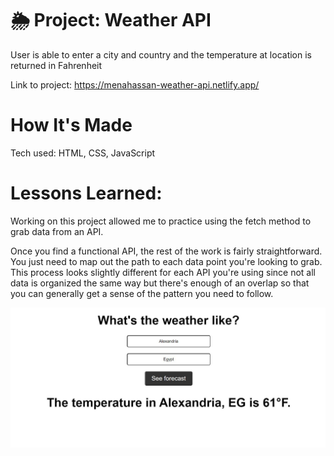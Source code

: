 # 🌦 Project: Weather API

User is able to enter a city and country and the temperature at location is returned in Fahrenheit

Link to project: https://menahassan-weather-api.netlify.app/

# How It's Made
Tech used: HTML, CSS, JavaScript

# Lessons Learned:
Working on this project allowed me to practice using the fetch method to grab data from an API. 

Once you find a functional API, the rest of the work is fairly straightforward. You just need to map out the path to each data point you're looking to grab. This process looks slightly different for each API you're using since not all data is organized the same way but there's enough of an overlap so that you can generally get a sense of the pattern you need to follow.

<img src="simple-weather-api-project-screenshot.JPG">
